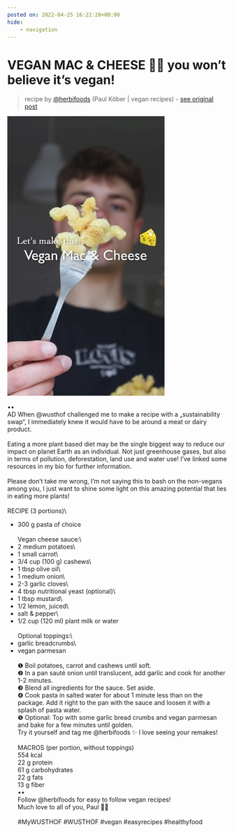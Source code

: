 ```yaml
---
posted on: 2022-04-25 16:22:28+00:00
hide:
    - navigation
---
```


# VEGAN MAC & CHEESE 🧀🌱 you won’t believe it’s vegan! 

> recipe by [@herbifoods](https://www.instagram.com/herbifoods/) 
(Paul Köber | vegan recipes) - [see original post](https://instagram.com/p/Ccx9HOrKuT_)

![](../img/herbifoods_25-04-2022_1604.png)

••\
AD When @wusthof challenged me to make a recipe with a „sustainability swap“, I immediately knew it would have to be around a meat or dairy product.\
⠀\
Eating a more plant based diet may be the single biggest way to reduce our impact on planet Earth as an individual. Not just greenhouse gases, but also in terms of pollution, deforestation, land use and water use! I’ve linked some resources in my bio for further information.\
⠀\
Please don’t take me wrong, I’m not saying this to bash on the non-vegans among you, I just want to shine some light on this amazing potential that lies in eating more plants!\
⠀\
RECIPE (3 portions)\
- 300 g pasta of choice\
⠀ \
Vegan cheese sauce:\
- 2 medium potatoes\
- 1 small carrot\
- 3/4 cup (100 g) cashews\
- 1 tbsp olive oil\
- 1 medium onion\
- 2-3 garlic cloves\
- 4 tbsp nutritional yeast (optional)\
- 1 tbsp mustard\
- 1/2 lemon, juiced\
- salt & pepper\
- 1/2 cup (120 ml) plant milk or water\
⠀\
Optional toppings:\
- garlic breadcrumbs\
- vegan parmesan\
⠀\
❶ Boil potatoes, carrot and cashews until soft.\
❷ In a pan sauté onion until translucent, add garlic and cook for another 1-2 minutes.\
❸ Blend all ingredients for the sauce. Set aside.\
❹ Cook pasta in salted water for about 1 minute less than on the package. Add it right to the pan with the sauce and loosen it with a splash of pasta water.\
❺ Optional: Top with some garlic bread crumbs and vegan parmesan and bake for a few minutes until golden.\
Try it yourself and tag me @herbifoods ✨ I love seeing your remakes!\
⠀ \
MACROS (per portion, without toppings)\
554 kcal\
22 g protein\
61 g carbohydrates\
22 g fats\
13 g fiber\
••\
Follow @herbifoods for easy to follow vegan recipes!\
Much love to all of you, Paul 👋💚\
⠀\
\#MyWUSTHOF \#WUSTHOF \#vegan \#easyrecipes \#healthyfood 